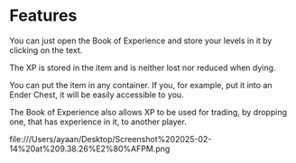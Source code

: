 # Features
You can just open the Book of Experience and store your levels in it by clicking on the text.

The XP is stored in the item and is neither lost nor reduced when dying.

You can put the item in any container. If you, for example, put it into an Ender Chest, it will be easily accessible to you.

The Book of Experience also allows XP to be used for trading, by dropping one, that has experience in it, to another player.

file:///Users/ayaan/Desktop/Screenshot%202025-02-14%20at%209.38.26%E2%80%AFPM.png
